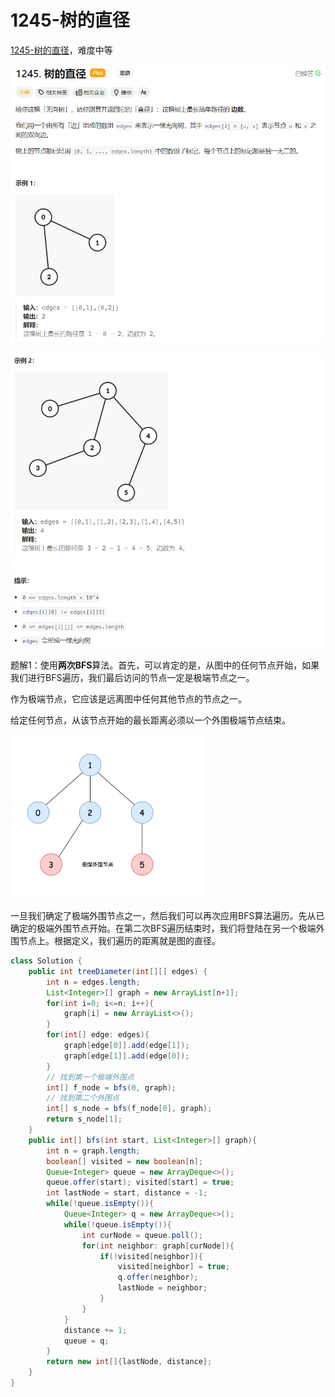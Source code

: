 # 1245-树的直径

[1245-树的直径](https://leetcode.cn/problems/tree-diameter/description/?show=1)，难度中等

![image-20231115170501718](https://raw.githubusercontent.com/lqyspace/mypic/master/PicBed/202311151705704.png)



![image-20231115170557044](https://raw.githubusercontent.com/lqyspace/mypic/master/PicBed/202311151705099.png)

题解1：使用**两次BFS**算法。首先，可以肯定的是，从图中的任何节点开始，如果我们进行BFS遍历，我们最后访问的节点一定是极端节点之一。

作为极端节点，它应该是远离图中任何其他节点的节点之一。

给定任何节点，从该节点开始的最长距离必须以一个外围极端节点结束。

![image-20231115220644738](https://raw.githubusercontent.com/lqyspace/mypic/master/PicBed/202311152206798.png)

一旦我们确定了极端外围节点之一，然后我们可以再次应用BFS算法遍历。先从已确定的极端外围节点开始。在第二次BFS遍历结束时，我们将登陆在另一个极端外围节点上。根据定义，我们遍历的距离就是图的直径。

```java
class Solution {
    public int treeDiameter(int[][] edges) {
		int n = edges.length;
        List<Integer>[] graph = new ArrayList[n+1];
        for(int i=0; i<=n; i++){
            graph[i] = new ArrayList<>();
        }
        for(int[] edge: edges){
            graph[edge[0]].add(edge[1]);
            graph[edge[1]].add(edge[0]);
        }
        // 找到第一个极端外围点
        int[] f_node = bfs(0, graph);
        // 找到第二个外围点
        int[] s_node = bfs(f_node[0], graph);
        return s_node[1];
    }
    public int[] bfs(int start, List<Integer>[] graph){
        int n = graph.length;
        boolean[] visited = new boolean[n];
        Queue<Integer> queue = new ArrayDeque<>();
        queue.offer(start); visited[start] = true;
        int lastNode = start, distance = -1;
        while(!queue.isEmpty()){
            Queue<Integer> q = new ArrayDeque<>();
            while(!queue.isEmpty()){
                int curNode = queue.poll();
                for(int neighbor: graph[curNode]){
                    if(!visited[neighbor]){
                        visited[neighbor] = true;
                        q.offer(neighbor);
                        lastNode = neighbor;
                    }
                }
            }
            distance += 1;
            queue = q;
        }
        return new int[]{lastNode, distance};
    }
}
```

